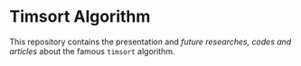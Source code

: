 # Timsort Algorithm

This repository contains the presentation and _future researches, codes and articles_ about the famous `timsort` algorithm.
